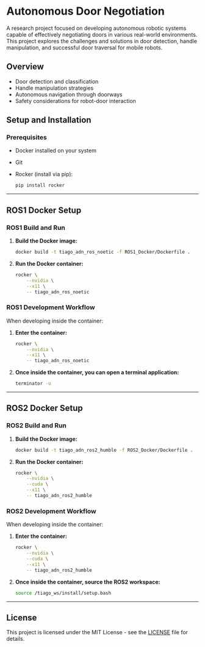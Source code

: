 # Autonomous Door Negotiation

A research project focused on developing autonomous robotic systems capable of effectively negotiating doors in various real-world environments. This project explores the challenges and solutions in door detection, handle manipulation, and successful door traversal for mobile robots.

## Overview

- Door detection and classification
- Handle manipulation strategies
- Autonomous navigation through doorways
- Safety considerations for robot-door interaction

## Setup and Installation

### Prerequisites

- Docker installed on your system
- Git
- Rocker (install via pip):

   ```bash
   pip install rocker
   ```

---

## ROS1 Docker Setup

### ROS1 Build and Run

1. **Build the Docker image:**

   ```bash
   docker build -t tiago_adn_ros_noetic -f ROS1_Docker/Dockerfile .
   ```

2. **Run the Docker container:**

   ```bash
   rocker \
       --nvidia \
       --x11 \
       -- tiago_adn_ros_noetic
   ```

### ROS1 Development Workflow

When developing inside the container:

1. **Enter the container:**

   ```bash
   rocker \
       --nvidia \
       --x11 \
       -- tiago_adn_ros_noetic
   ```

2. **Once inside the container, you can open a terminal application:**

   ```bash
   terminator -u
   ```

---

## ROS2 Docker Setup

### ROS2 Build and Run

1. **Build the Docker image:**

   ```bash
   docker build -t tiago_adn_ros2_humble -f ROS2_Docker/Dockerfile .
   ```

2. **Run the Docker container:**

   ```bash
   rocker \
       --nvidia \
       --cuda \
       --x11 \
       -- tiago_adn_ros2_humble
   ```

### ROS2 Development Workflow

When developing inside the container:

1. **Enter the container:**

   ```bash
   rocker \
       --nvidia \
       --cuda \
       --x11 \
       -- tiago_adn_ros2_humble
   ```

2. **Once inside the container, source the ROS2 workspace:**

   ```bash
   source /tiago_ws/install/setup.bash
   ```

---

## License

This project is licensed under the MIT License - see the [LICENSE](LICENSE) file for details.
